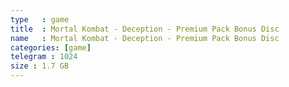 ```yaml
---
type   : game
title  : Mortal Kombat - Deception - Premium Pack Bonus Disc
name   : Mortal Kombat - Deception - Premium Pack Bonus Disc
categories: [game]
telegram : 1024
size : 1.7 GB
---
```



